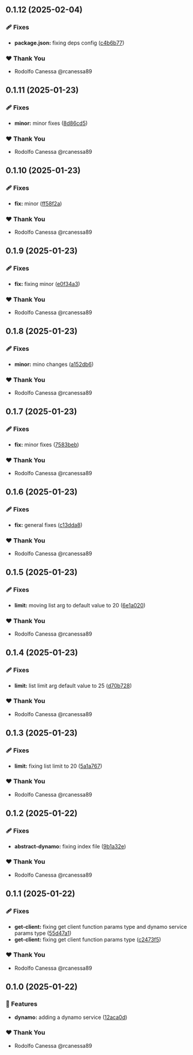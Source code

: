 ## 0.1.12 (2025-02-04)

### 🩹 Fixes

- **package.json:** fixing deps config ([c4b6b77](https://github.com/rcanessa89/my-shared/commit/c4b6b77))

### ❤️ Thank You

- Rodolfo Canessa @rcanessa89

## 0.1.11 (2025-01-23)

### 🩹 Fixes

- **minor:** minor fixes ([8d86cd5](https://github.com/rcanessa89/my-shared/commit/8d86cd5))

### ❤️ Thank You

- Rodolfo Canessa @rcanessa89

## 0.1.10 (2025-01-23)

### 🩹 Fixes

- **fix:** minor ([ff58f2a](https://github.com/rcanessa89/my-shared/commit/ff58f2a))

### ❤️ Thank You

- Rodolfo Canessa @rcanessa89

## 0.1.9 (2025-01-23)

### 🩹 Fixes

- **fix:** fixing minor ([e0f34a3](https://github.com/rcanessa89/my-shared/commit/e0f34a3))

### ❤️ Thank You

- Rodolfo Canessa @rcanessa89

## 0.1.8 (2025-01-23)

### 🩹 Fixes

- **minor:** mino changes ([a152db6](https://github.com/rcanessa89/my-shared/commit/a152db6))

### ❤️ Thank You

- Rodolfo Canessa @rcanessa89

## 0.1.7 (2025-01-23)

### 🩹 Fixes

- **fix:** minor fixes ([7583beb](https://github.com/rcanessa89/my-shared/commit/7583beb))

### ❤️ Thank You

- Rodolfo Canessa @rcanessa89

## 0.1.6 (2025-01-23)

### 🩹 Fixes

- **fix:** general fixes ([c13dda8](https://github.com/rcanessa89/my-shared/commit/c13dda8))

### ❤️ Thank You

- Rodolfo Canessa @rcanessa89

## 0.1.5 (2025-01-23)

### 🩹 Fixes

- **limit:** moving list arg to default value to 20 ([6e1a020](https://github.com/rcanessa89/my-shared/commit/6e1a020))

### ❤️ Thank You

- Rodolfo Canessa @rcanessa89

## 0.1.4 (2025-01-23)

### 🩹 Fixes

- **limit:** list limit arg default value to 25 ([d70b728](https://github.com/rcanessa89/my-shared/commit/d70b728))

### ❤️ Thank You

- Rodolfo Canessa @rcanessa89

## 0.1.3 (2025-01-23)

### 🩹 Fixes

- **limit:** fixing list limit to 20 ([5a1a767](https://github.com/rcanessa89/my-shared/commit/5a1a767))

### ❤️ Thank You

- Rodolfo Canessa @rcanessa89

## 0.1.2 (2025-01-22)

### 🩹 Fixes

- **abstract-dynamo:** fixing index file ([9b1a32e](https://github.com/rcanessa89/my-shared/commit/9b1a32e))

### ❤️ Thank You

- Rodolfo Canessa @rcanessa89

## 0.1.1 (2025-01-22)

### 🩹 Fixes

- **get-client:** fixing get client function params type and dynamo service params type ([55d47a1](https://github.com/rcanessa89/my-shared/commit/55d47a1))
- **get-client:** fixing get client function params type ([c2473f5](https://github.com/rcanessa89/my-shared/commit/c2473f5))

### ❤️ Thank You

- Rodolfo Canessa @rcanessa89

## 0.1.0 (2025-01-22)

### 🚀 Features

- **dynamo:** adding a dynamo service ([12aca0d](https://github.com/rcanessa89/my-shared/commit/12aca0d))

### ❤️ Thank You

- Rodolfo Canessa @rcanessa89
